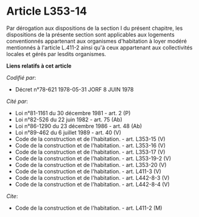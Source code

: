 # Article L353-14

Par dérogation aux dispositions de la section I du présent chapitre, les dispositions de la présente section sont applicables
aux logements conventionnés appartenant aux organismes d'habitation à loyer modéré mentionnés à l'article L.411-2 ainsi qu'à
ceux appartenant aux collectivités locales et gérés par lesdits organismes.

**Liens relatifs à cet article**

_Codifié par_:

  - Décret n°78-621 1978-05-31 JORF 8 JUIN 1978

_Cité par_:

  - Loi n°81-1161 du 30 décembre 1981 - art. 2 (P)
  - Loi n°82-526 du 22 juin 1982 - art. 75 (Ab)
  - Loi n°86-1290 du 23 décembre 1986 - art. 48 (Ab)
  - Loi n°89-462 du 6 juillet 1989 - art. 40 (V)
  - Code de la construction et de l'habitation. - art. L353-15 (V)
  - Code de la construction et de l'habitation. - art. L353-16 (V)
  - Code de la construction et de l'habitation. - art. L353-17 (V)
  - Code de la construction et de l'habitation. - art. L353-19-2 (V)
  - Code de la construction et de l'habitation. - art. L353-20 (V)
  - Code de la construction et de l'habitation. - art. L411-3 (V)
  - Code de la construction et de l'habitation. - art. L442-8-3 (V)
  - Code de la construction et de l'habitation. - art. L442-8-4 (V)

_Cite_:

  - Code de la construction et de l'habitation. - art. L411-2 (M)
